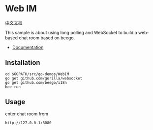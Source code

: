 # Web IM

[中文文档](./README_ZH.md)

This sample is about using long polling and WebSocket to build a web-based chat room based on beego.

- [Documentation](https://github.com/liangjisheng/go-demos/beego-demos/WebIM/README.md)

## Installation

```
cd $GOPATH/src/go-demos/WebIM
go get github.com/gorilla/websocket
go get github.com/beego/i18n
bee run
```

## Usage

enter chat room from 

```
http://127.0.0.1:8080 
```
